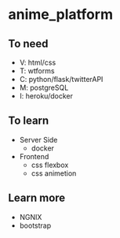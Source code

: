 # anime_platform

## To need

- V: html/css
- T: wtforms
- C: python/flask/twitterAPI
- M: postgreSQL
- I: heroku/docker

## To learn

- Server Side
    - docker
- Frontend
    - css flexbox
    - css animetion

## Learn more
- NGNIX
- bootstrap

